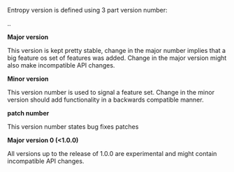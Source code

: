Entropy version is defined using 3 part version number:

<major>.<minor>.<patch>

**Major version**

This version is kept pretty stable, change in the major number implies that a big feature os set of features was added.
Change in the major version might also make incompatible API changes.

**Minor version**

This version number is used to signal a feature set.
Change in the minor version should add functionality in a backwards compatible manner.

**patch number**

This version number states bug fixes patches


**Major version 0 (<1.0.0)**

All versions up to the release of 1.0.0 are experimental and might contain incompatible API changes.
